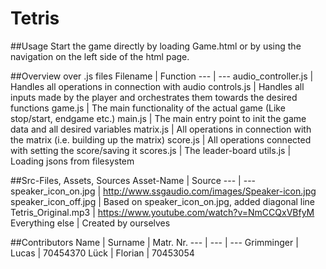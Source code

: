# Tetris

##Usage
Start the game directly by loading Game.html or by using the navigation on the left side of the html page.

##Overview over .js files
Filename | Function
--- | ---
audio_controller.js | Handles all operations in connection with audio
controls.js | Handles all inputs made by the player and orchestrates them towards the desired functions
game.js | The main functionality of the actual game (Like stop/start, endgame etc.)
main.js | The main entry point to init the game data and all desired variables
matrix.js | All operations in connection with the matrix (i.e. building up the matrix)
score.js | All operations connected with setting the score/saving it
scores.js | The leader-board
utils.js | Loading jsons from filesystem

##Src-Files, Assets, Sources
Asset-Name | Source
--- | ---
speaker_icon_on.jpg | http://www.ssgaudio.com/images/Speaker-icon.jpg
speaker_icon_off.jpg | Based on speaker_icon_on.jpg, added diagonal line
Tetris_Original.mp3 | https://www.youtube.com/watch?v=NmCCQxVBfyM
Everything else | Created by ourselves


##Contributors
Name | Surname | Matr. Nr.
--- | --- | ---
Grimminger | Lucas | 70454370
Lück | Florian | 70453054

